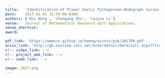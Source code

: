 ```yaml
---
title:   'Identification of Planar Sextic Pythagorean-Hodograph Curves'
date:    2017-01-01 15:59:00-0400
authors: ['Hui Wang', 'Chungang Zhu', 'Caiyun Li']
venue:   Journal of Mathematical Research with Applications
venue_shortcut: 
award:

pdf_link: 'https://wwmore.github.io/hwang/assets/pub/2017PH.pdf'
arxiv_link: 'http://gb.oversea.cnki.net/kcms/detail/detailall.aspx?filename=sxyj201701007&dbcode=CJFQ&dbname=CJFQTOTAL'
<!-- video_link: -->
<!-- project_web_link: -->
<!-- code_link: -->

image: 2017.png
---
```

